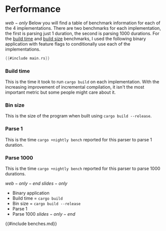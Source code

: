 # Performance
$web-only$
Below you will find a table of benchmark information for each of the 4
implementations. There are two benchmarks for each implementation, the first is parsing just 1 duration, the second is parsing 1000 durations. For the [build time](#build-time) and [build size](#build-size) benchmarks, I used the following binary application with feature flags to conditionally use each of the implementations.

```rust
{{#include main.rs}}
```

### Build time
This is the time it took to run `cargo build` on each implementation. With the increasing improvement of incremental compilation, it isn't the most important metric but some people might care about it.

### Bin size
This is the size of the program when built using `cargo build --release`.

### Parse 1
This is the time `cargo +nightly bench` reported for this parser to parse 1 duration.

### Parse 1000
This is the time `cargo +nightly bench` reported for this parser to parse 1000 durations.

$web-only-end$
$slides-only$
- Binary application
- Build time = `cargo build`
- Bin size = `cargo build --release`
- Parse 1
- Parse 1000
$slides-only-end$

{{#include benches.md}}
